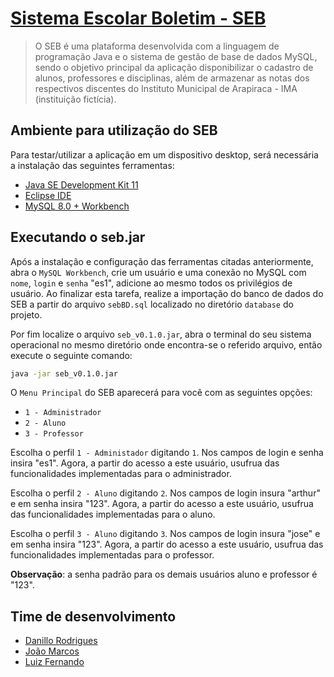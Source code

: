 # [Sistema Escolar Boletim - SEB](https://github.com/lfnd0/BD1_Sistema_Escolar_Boletim.git)


> O SEB é uma plataforma desenvolvida com a linguagem de programação Java e o sistema de gestão de base de dados MySQL, sendo o objetivo principal da aplicação disponibilizar o cadastro de alunos, professores e disciplinas, além de armazenar as notas dos respectivos discentes do Instituto Municipal de Arapiraca - IMA (instituição fictícia).


## Ambiente para utilização do SEB

Para testar/utilizar a aplicação em um dispositivo desktop, será necessária a instalação das seguintes ferramentas:

  * [Java SE Development Kit 11](https://www.oracle.com/technetwork/java/javase/downloads/jdk11-downloads-5066655.html)
  * [Eclipse IDE](https://www.eclipse.org/downloads/)
  * [MySQL 8.0 + Workbench](https://dev.mysql.com/downloads/)


## Executando o seb.jar

Após a instalação e configuração das ferramentas citadas anteriormente, abra o ``MySQL Workbench``, crie um usuário e uma conexão no MySQL com ``nome``, ``login`` e ``senha`` "es1", adicione ao mesmo todos os privilégios de usuário. Ao finalizar esta tarefa, realize a importação do banco de dados do SEB a partir do arquivo ``sebBD.sql`` localizado no diretório ``database`` do projeto.

Por fim localize o arquivo `seb_v0.1.0.jar`, abra o terminal do seu sistema operacional no mesmo diretório onde encontra-se o referido arquivo, então execute o seguinte comando:

```sh
java -jar seb_v0.1.0.jar
```

O ``Menu Principal`` do SEB aparecerá para você com as seguintes opções:

 * ``1 - Administrador``
 * ``2 - Aluno``
 * ``3 - Professor``

 Escolha o perfil ``1 - Administador`` digitando ``1``. Nos campos de login e senha insira "es1". Agora, a partir do acesso a este usuário, usufrua das funcionalidades implementadas para o administrador.

 Escolha o perfil ``2 - Aluno`` digitando ``2``. Nos campos de login insura "arthur" e em senha insira "123". Agora, a partir do acesso a este usuário, usufrua das funcionalidades implementadas para o aluno.

 Escolha o perfil ``3 - Aluno`` digitando ``3``. Nos campos de login insura "jose" e em senha insira "123". Agora, a partir do acesso a este usuário, usufrua das funcionalidades implementadas para o professor.

 **Observação**: a senha padrão para os demais usuários aluno e professor é "123".


## Time de desenvolvimento

  * [Danillo Rodrigues](https://github.com/danillobr)
  * [João Marcos](https://github.com/joaomarcoos)
  * [Luiz Fernando](https://github.com/lfnd0)
